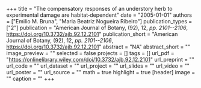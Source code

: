 +++
title = "The compensatory responses of an understory herb to experimental damage are habitat‐dependent"
date = "2005-01-01"
authors = ["Emilio M. Bruna", "Maria Beatriz Nogueira Ribeiro"]
publication_types = ["2"]
publication = "American Journal of Botany, (92), 12, _pp. 2101--2106_, https://doi.org/10.3732/ajb.92.12.2101"
publication_short = "American Journal of Botany, (92), 12, _pp. 2101--2106_, https://doi.org/10.3732/ajb.92.12.2101"
abstract = "NA"
abstract_short = ""
image_preview = ""
selected = false
projects = []
tags = []
url_pdf = "https://onlinelibrary.wiley.com/doi/10.3732/ajb.92.12.2101"
url_preprint = ""
url_code = ""
url_dataset = ""
url_project = ""
url_slides = ""
url_video = ""
url_poster = ""
url_source = ""
math = true
highlight = true
[header]
image = ""
caption = ""
+++
